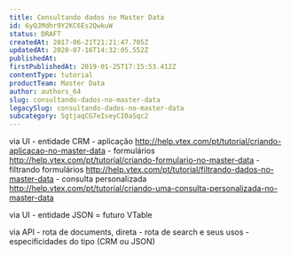 ```yaml
---
title: Consultando dados no Master Data
id: 6yQJMdhr9Y2KC6Es2QwkuW
status: DRAFT
createdAt: 2017-06-21T21:21:47.705Z
updatedAt: 2020-07-16T14:32:05.552Z
publishedAt: 
firstPublishedAt: 2019-01-25T17:15:53.412Z
contentType: tutorial
productTeam: Master Data
author: authors_64
slug: consultando-dados-no-master-data
legacySlug: consultando-dados-no-master-data
subcategory: 5gtjaqCG7eIseyCI0aSqc2
---
```


via UI - entidade CRM
	- aplicação http://help.vtex.com/pt/tutorial/criando-aplicacao-no-master-data
	- formulários http://help.vtex.com/pt/tutorial/criando-formulario-no-master-data
	- filtrando formulários http://help.vtex.com/pt/tutorial/filtrando-dados-no-master-data
	- consulta personalizada http://help.vtex.com/pt/tutorial/criando-uma-consulta-personalizada-no-master-data

via UI - entidade JSON = futuro VTable

via API
	- rota de documents, direta
	- rota de search e seus usos
		- especificidades do tipo (CRM ou JSON)
